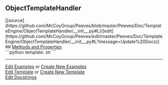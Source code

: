 ## <a id="Peeves.Doc.TemplateEngine.ObjectTemplateHandler">ObjectTemplateHandler</a> 

<div class="docs-source-link" markdown="1">
[[source](https://github.com/McCoyGroup/Peeves/blob/master/Peeves/Doc/TemplateEngine/ObjectTemplateHandler/__init__.py#L)/[edit](https://github.com/McCoyGroup/Peeves/edit/master/Peeves/Doc/TemplateEngine/ObjectTemplateHandler/__init__.py#L?message=Update%20Docs)]
</div>









<div class="collapsible-section">
 <div class="collapsible-section collapsible-section-header" markdown="1">
## <a class="collapse-link" data-toggle="collapse" href="#methods" markdown="1"> Methods and Properties</a> <a class="float-right" data-toggle="collapse" href="#methods"><i class="fa fa-chevron-down"></i></a>
 </div>
 <div class="collapsible-section collapsible-section-body collapse " id="methods" markdown="1">
 ```python
template: str
```

 </div>
</div>











---

[Edit Examples](https://github.com/McCoyGroup/Peeves/edit/gh-pages/ci/examples/Peeves/Doc/TemplateEngine/ObjectTemplateHandler.md) or 
[Create New Examples](https://github.com/McCoyGroup/Peeves/new/gh-pages/?filename=ci/examples/Peeves/Doc/TemplateEngine/ObjectTemplateHandler.md) <br/>
[Edit Template](https://github.com/McCoyGroup/Peeves/edit/gh-pages/ci/docs/Peeves/Doc/TemplateEngine/ObjectTemplateHandler.md) or 
[Create New Template](https://github.com/McCoyGroup/Peeves/new/gh-pages/?filename=ci/docs/templates/Peeves/Doc/TemplateEngine/ObjectTemplateHandler.md) <br/>
[Edit Docstrings](https://github.com/McCoyGroup/Peeves/edit/master/Peeves/Doc/TemplateEngine/ObjectTemplateHandler/__init__.py#L?message=Update%20Docs)